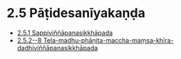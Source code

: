 # 2.5 Pāṭidesanīyakaṇḍa

* [2.5.1 Sappiviññāpanasikkhāpada](2.5/2.5.1.md)
* [2.5.2--8 Tela-madhu-phāṇita-maccha-maṃsa-khīra-dadhiviññāpanasikkhāpada](2.5/2.5.2--8.md)
